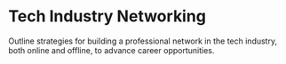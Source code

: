 # Tech Industry Networking

Outline strategies for building a professional network in the tech industry, both online and offline, to advance career opportunities.